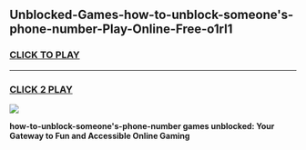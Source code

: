 
## Unblocked-Games-how-to-unblock-someone's-phone-number-Play-Online-Free-o1rl1
<h3>
<a href="https://premium76.site?title=how-to-unblock-someone's-phone-number&ref=26A">CLICK TO PLAY</a></h3>
<hr>

<h3>
<a href="https://premium76.site?title=how-to-unblock-someone's-phone-number&ref=26A">CLICK 2 PLAY</a>
  
</h3>

<a href="https://premium76.site?title=how-to-unblock-someone's-phone-number&ref=26A"><img src="https://clearcache.store/games.png"></a>


**how-to-unblock-someone's-phone-number games unblocked: Your Gateway to Fun and Accessible Online Gaming**
